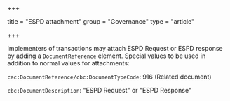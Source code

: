 +++

title = "ESPD attachment"
group = "Governance"
type = "article"

+++

Implementers of transactions may attach ESPD Request or ESPD response by adding a ```DocumentReference``` element. Special values to be used in addition to normal values for attachments:

```cac:DocumentReference/cbc:DocumentTypeCode```: 916 (Related document)

```cbc:DocumentDescription```: "ESPD Request" or "ESPD Response"
